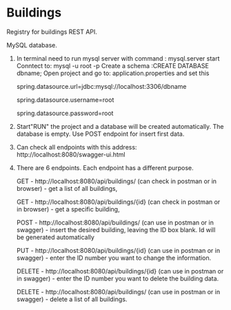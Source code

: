 # Buildings
Registry for buildings REST API.

MySQL database.
1. In terminal need to run mysql server with command : mysql.server start
    Conntect to: mysql -u root -p 
    Create a schema :CREATE DATABASE dbname;
    Open project and go to: application.properties and set this
    
    spring.datasource.url=jdbc:mysql://localhost:3306/dbname
    
    spring.datasource.username=root 
    
    spring.datasource.password=root
    
2. Start"RUN" the project and a database will be created automatically. The database is empty. Use POST endpoint for insert first data.

3. Can check all endpoints with this address: http://localhost:8080/swagger-ui.html

4. There are 6 endpoints. Each endpoint has a different purpose.

    GET - http://localhost:8080/api/buildings/ (can check in postman or in browser) - get a list of all buildings,
    
    GET - http://localhost:8080/api/buildings/{id} (can check in postman or in browser) - get a specific building,
    
    POST - http://localhost:8080/api/buildings/ (can use in postman or in swagger) - insert the desired building, leaving the ID box blank. Id will be generated automatically
    
    PUT -  http://localhost:8080/api/buildings/{id} (can use in postman or in swagger) - enter the ID number you want to change the information.
    
    DELETE - http://localhost:8080/api/buildings/{id} (can use in postman or in swagger) - enter the ID number you want to delete the building data.
    
    DELETE - http://localhost:8080/api/buildings/ (can use in postman or in swagger) - delete a list of all buildings.
    
